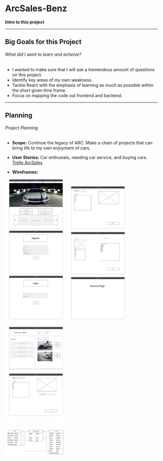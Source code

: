 # ArcSales-Benz

**Intro to this project**

---

## Big Goals for this Project

###### What did I want to learn and acheive?

* I wanted to make sure that I will ask a tremendous amount of questions on this project. 
* Identify key areas of my own weakness.
* Tackle React with the emphasis of learning as much as possible within the short given time frame.
* Focus on mapping the code out frontend and backend.

---

## Planning

###### Project Planning

* **Scope:** Continue the legacy of ARC. Make a chain of projects that can bring life to my own enjoyment of cars.

* **User Stories:** Car enthusiats, needing car service, and buying cars. <a href="https://trello.com/b/QyBPfHkB/arcsales-project4" target="_blank">Trello ArcSales</a>

* **Wireframes:** 

<img src="public/images/Landing.png" width=200> <img src="public/images/Checkout_&_Payment.png" width=200> <img src="public/images/Profile.png" width=200>

<img src="public/images/Project4 ArcSales.png" width=200> 

